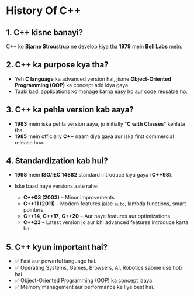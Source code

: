# History Of C++

## 1. C++ kisne banayi?
C++ ko **Bjarne Stroustrup** ne develop kiya tha **1979** mein **Bell Labs** mein.

## 2. C++ ka purpose kya tha?
- Yeh **C language** ka advanced version hai, jisme **Object-Oriented Programming (OOP)** ka concept add kiya gaya.
- Taaki badi applications ko manage karna easy ho aur code reusable ho.

## 3. C++ ka pehla version kab aaya?
- **1983** mein iska pehla version aaya, jo initially "**C with Classes**" kehlata tha.
- **1985** mein officially **C++** naam diya gaya aur iska first commercial release hua.

## 4. Standardization kab hui?
- **1998** mein **ISO/IEC 14882** standard introduce kiya gaya (**C++98**).
- Iske baad naye versions aate rahe:

  - **C++03 (2003)** – Minor improvements  
  - **C++11 (2011)** – Modern features jaise `auto`, lambda functions, smart pointers  
  - **C++14**, **C++17**, **C++20** – Aur naye features aur optimizations  
  - **C++23** – Latest version jo aur bhi advanced features introduce karta hai.

## 5. C++ kyun important hai?
- ✅ Fast aur powerful language hai.  
- ✅ Operating Systems, Games, Browsers, AI, Robotics sabme use hoti hai.  
- ✅ Object-Oriented Programming (OOP) ka concept laaya.  
- ✅ Memory management aur performance ke liye best hai.
